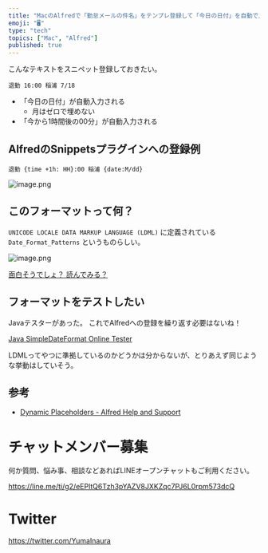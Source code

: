 ```yaml
---
title: "MacのAlfredで「勤怠メールの件名」をテンプレ登録して「今日の日付」を自動で入れてみる例"
emoji: "🖥"
type: "tech"
topics: ["Mac", "Alfred"]
published: true
---
```


こんなテキストをスニペット登録しておきたい。

`退勤 16:00 稲浦 7/18`

- 「今日の日付」が自動入力される
  - 月はゼロで埋めない
- 「今から1時間後の00分」が自動入力される

## AlfredのSnippetsプラグインへの登録例

`退勤 {time +1h: HH}:00 稲浦 {date:M/dd}`

![image.png](https://qiita-image-store.s3.amazonaws.com/0/89618/ebca3619-c251-3b21-690d-5f4729563848.png)

## このフォーマットって何？

`UNICODE LOCALE DATA MARKUP LANGUAGE (LDML)` に定義されている `Date_Format_Patterns` というものらしい。

![image.png](https://qiita-image-store.s3.amazonaws.com/0/89618/8329feee-5f35-03a0-e874-876e547d52a3.png)

[面白そうでしょ？ 読んでみる？](http://www.unicode.org/reports/tr35/tr35-31/tr35-dates.html#Date_Format_Patterns)

## フォーマットをテストしたい

Javaテスターがあった。
これでAlfredへの登録を繰り返す必要はないね！

[Java SimpleDateFormat Online Tester](http://www.sdfonlinetester.info/#)

LDMLってやつに準拠しているのかどうかは分からないが、とりあえず同じような挙動はしていそう。

## 参考

- [Dynamic Placeholders - Alfred Help and Support](https://www.alfredapp.com/help/features/clipboard/dynamic-placeholders/)








<!-- Update From Qiita API -->

# チャットメンバー募集


何か質問、悩み事、相談などあればLINEオープンチャットもご利用ください。

https://line.me/ti/g2/eEPltQ6Tzh3pYAZV8JXKZqc7PJ6L0rpm573dcQ





# Twitter


https://twitter.com/YumaInaura


<!-- Update From Qiita API -->


